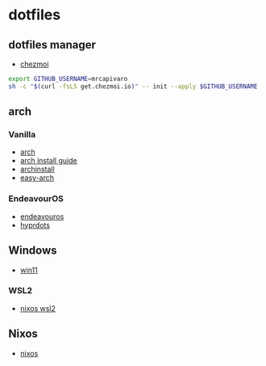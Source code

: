 # dotfiles

## dotfiles manager
- [chezmoi](https://www.chezmoi.io/)
```bash
export GITHUB_USERNAME=mrcapivaro
sh -c "$(curl -fsLS get.chezmoi.io)" -- init --apply $GITHUB_USERNAME
```

## arch
### Vanilla
- [arch](https://archlinux.org/download/)
- [arch install guide](https://wiki.archlinux.org/title/Installation_guide)
- [archinstall](https://github.com/archlinux/archinstall)
- [easy-arch](https://github.com/classy-giraffe/easy-arch)

### EndeavourOS
- [endeavouros](https://endeavouros.com/)
- [hyprdots](https://github.com/prasanthrangan/hyprdots)

## Windows
- [win11](https://www.microsoft.com/software-download/windows11)

### WSL2
- [nixos wsl2](https://github.com/nix-community/NixOS-WSL?tab=readme-ov-file)

## Nixos
- [nixos](https://nixos.org/download/)
